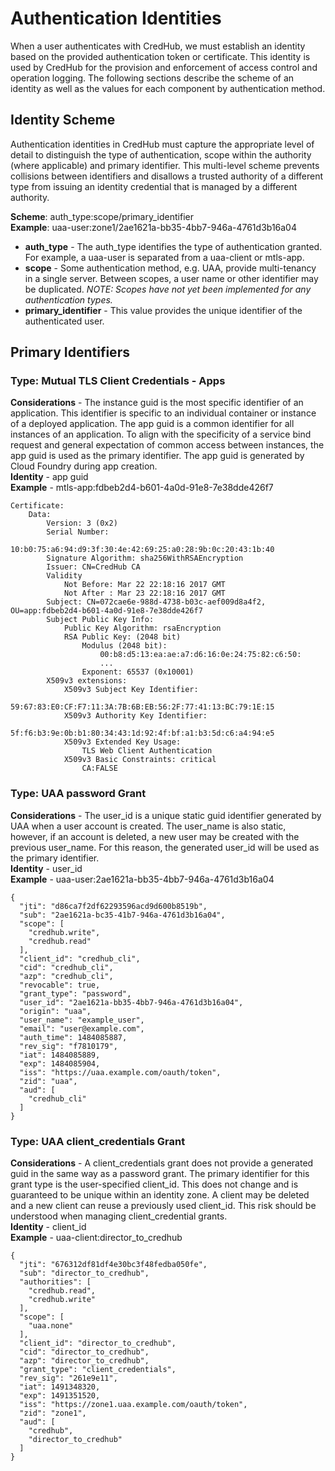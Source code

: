 # Authentication Identities

When a user authenticates with CredHub, we must establish an identity based on the provided authentication token or certificate. This identity is used by CredHub for the provision and enforcement of access control and operation logging. The following sections describe the scheme of an identity as well as the values for each component by authentication method.

## Identity Scheme

Authentication identities in CredHub must capture the appropriate level of detail to distinguish the type of authentication, scope within the authority (where applicable) and primary identifier. This multi-level scheme prevents collisions between identifiers and disallows a trusted authority of a different type from issuing an identity credential that is managed by a different authority.

**Scheme**: auth_type:scope/primary_identifier <br>
**Example**: uaa-user:zone1/2ae1621a-bb35-4bb7-946a-4761d3b16a04

* **auth_type** - The auth_type identifies the type of authentication granted. For example, a uaa-user is separated from a uaa-client or mtls-app.
* **scope** - Some authentication method, e.g. UAA, provide multi-tenancy in a single server. Between scopes, a user name or other identifier may be duplicated. _NOTE: Scopes have not yet been implemented for any authentication types._
* **primary_identifier** - This value provides the unique identifier of the authenticated user.

## Primary Identifiers

### Type: Mutual TLS Client Credentials - Apps

**Considerations** - The instance guid is the most specific identifier of an application. This identifier is specific to an individual container or instance of a deployed application. The app guid is a common identifier for all instances of an application. To align with the specificity of a service bind request and general expectation of common access between instances, the app guid is used as the primary identifier. The app guid is generated by Cloud Foundry during app creation. <br>
**Identity** -  app guid <br>
**Example** -  mtls-app:fdbeb2d4-b601-4a0d-91e8-7e38dde426f7

```
Certificate:
    Data:
        Version: 3 (0x2)
        Serial Number:
            10:b0:75:a6:94:d9:3f:30:4e:42:69:25:a0:28:9b:0c:20:43:1b:40
        Signature Algorithm: sha256WithRSAEncryption
        Issuer: CN=CredHub CA
        Validity
            Not Before: Mar 22 22:18:16 2017 GMT
            Not After : Mar 23 22:18:16 2017 GMT
        Subject: CN=072cae6e-988d-4738-b03c-aef009d8a4f2, OU=app:fdbeb2d4-b601-4a0d-91e8-7e38dde426f7
        Subject Public Key Info:
            Public Key Algorithm: rsaEncryption
            RSA Public Key: (2048 bit)
                Modulus (2048 bit):
                    00:b8:d5:13:ea:ae:a7:d6:16:0e:24:75:82:c6:50:
                    ...
                Exponent: 65537 (0x10001)
        X509v3 extensions:
            X509v3 Subject Key Identifier:
                59:67:83:E0:CF:F7:11:3A:7B:6B:EB:56:2F:77:41:13:BC:79:1E:15
            X509v3 Authority Key Identifier:
                5f:f6:b3:9e:0b:b1:80:34:43:1d:92:4f:bf:a1:b3:5d:c6:a4:94:e5
            X509v3 Extended Key Usage:
                TLS Web Client Authentication
            X509v3 Basic Constraints: critical
                CA:FALSE
```

### Type: UAA password Grant
**Considerations** - The user_id is a unique static guid identifier generated by UAA when a user account is created. The user_name is also static, however, if an account is deleted, a new user may be created with the previous user_name. For this reason, the generated user_id will be used as the primary identifier.<br>
**Identity** - user_id <br>
**Example** - uaa-user:2ae1621a-bb35-4bb7-946a-4761d3b16a04

```
{
  "jti": "d86ca7f2df62293596acd9d600b8519b",
  "sub": "2ae1621a-bc35-41b7-946a-4761d3b16a04",
  "scope": [
    "credhub.write",
    "credhub.read"
  ],
  "client_id": "credhub_cli",
  "cid": "credhub_cli",
  "azp": "credhub_cli",
  "revocable": true,
  "grant_type": "password",
  "user_id": "2ae1621a-bb35-4bb7-946a-4761d3b16a04",
  "origin": "uaa",
  "user_name": "example_user",
  "email": "user@example.com",
  "auth_time": 1484085887,
  "rev_sig": "f7810179",
  "iat": 1484085889,
  "exp": 1484085904,
  "iss": "https://uaa.example.com/oauth/token",
  "zid": "uaa",
  "aud": [
    "credhub_cli"
  ]
}
```

### Type: UAA client_credentials Grant
**Considerations** - A client_credentials grant does not provide a generated guid in the same way as a password grant. The primary identifier for this grant type is the user-specified client_id. This does not change and is guaranteed to be unique within an identity zone. A client may be deleted and a new client can reuse a previously used client_id. This risk should be understood when managing client_credential grants.<br>
**Identity** - client_id <br>
**Example** - uaa-client:director_to_credhub

```
{
  "jti": "676312df81df4e30bc3f48fedba050fe",
  "sub": "director_to_credhub",
  "authorities": [
    "credhub.read",
    "credhub.write"
  ],
  "scope": [
    "uaa.none"
  ],
  "client_id": "director_to_credhub",
  "cid": "director_to_credhub",
  "azp": "director_to_credhub",
  "grant_type": "client_credentials",
  "rev_sig": "261e9e11",
  "iat": 1491348320,
  "exp": 1491351520,
  "iss": "https://zone1.uaa.example.com/oauth/token",
  "zid": "zone1",
  "aud": [
    "credhub",
    "director_to_credhub"
  ]
}
```

